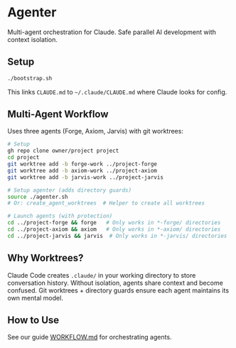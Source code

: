 # Agenter

Multi-agent orchestration for Claude. Safe parallel AI development with context isolation.

## Setup

```bash
./bootstrap.sh
```

This links `CLAUDE.md` to `~/.claude/CLAUDE.md` where Claude looks for config.

## Multi-Agent Workflow

Uses three agents (Forge, Axiom, Jarvis) with git worktrees:

```bash
# Setup
gh repo clone owner/project project
cd project
git worktree add -b forge-work ../project-forge
git worktree add -b axiom-work ../project-axiom
git worktree add -b jarvis-work ../project-jarvis

# Setup agenter (adds directory guards)
source ./agenter.sh
# Or: create_agent_worktrees  # Helper to create all worktrees

# Launch agents (with protection)
cd ../project-forge && forge   # Only works in *-forge/ directories
cd ../project-axiom && axiom   # Only works in *-axiom/ directories
cd ../project-jarvis && jarvis  # Only works in *-jarvis/ directories
```

## Why Worktrees?

Claude Code creates `.claude/` in your working directory to store conversation history. Without isolation, agents share context and become confused. Git worktrees + directory guards ensure each agent maintains its own mental model.

## How to Use

See our guide [WORKFLOW.md](WORKFLOW.md) for orchestrating agents.
